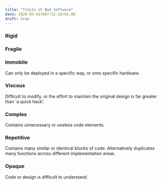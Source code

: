 ```yaml
---
title: "Traits of Bad Software"
date: 2020-05-01T007:52:18+01:00
draft: true
---
```


### Rigid



### Fragile



### Immobile

Can only be deployed in a specific way, or onto specific hardware.

### Viscous

Difficult to modify, or the effort to maintain the original design is far greater than 'a quick hack'.

### Complex

Contains unnecessary or useless code elements.

### Repetitive

Contains many similar or identical blocks of code.  Alternatively duplicates many functions across different implementation areas.

### Opaque

Code or design is difficult to understand.
